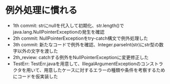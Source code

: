 # 例外処理に慣れる
- 1th commit: strにnullを代入して初期化、str.length()でjava.lang.NullPointerExceptionの発生を確認
- 2th commit: NullPointerExceptionをtry-catch構文で例外処理した
- 3th commit: 新たなコードで例外を確認、Integer.parseInt(str)にstr型の数字以外の文字を渡した
- 2th_review: catchする例外をNullPointerExceptionに変更修正した
- TestErr: TestErr.javaを用意して、IllegalArgumentExceptionのコンストラクタを用いて、用意したケースに対するエラーの種類や条件を考察するためにコードを仮実装した

